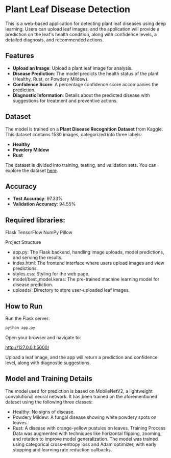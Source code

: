 # Plant Leaf Disease Detection

This is a web-based application for detecting plant leaf diseases using deep learning. Users can upload leaf images, and the application will provide a prediction on the leaf's health condition, along with confidence levels, a detailed diagnosis, and recommended actions.

## Features

- **Upload an Image**: Upload a plant leaf image for analysis.
- **Disease Prediction**: The model predicts the health status of the plant (Healthy, Rust, or Powdery Mildew).
- **Confidence Score**: A percentage confidence score accompanies the prediction.
- **Diagnostic Information**: Details about the predicted disease with suggestions for treatment and preventive actions.

## Dataset

The model is trained on a **Plant Disease Recognition Dataset** from Kaggle. This dataset contains 1530 images, categorized into three labels:
- **Healthy**
- **Powdery Mildew**
- **Rust**

The dataset is divided into training, testing, and validation sets. You can explore the dataset [here](https://www.kaggle.com/datasets/rashikrahmanpritom/plant-disease-recognition-dataset).

## Accuracy

- **Test Accuracy**: 97.33%
- **Validation Accuracy**: 94.55%

## Required libraries:

Flask
TensorFlow
NumPy
Pillow

Project Structure
- app.py: The Flask backend, handling image uploads, model predictions, and serving the results.
- index.html: The frontend interface where users upload images and view predictions.
- styles.css: Styling for the web page.
- model/best_model.keras: The pre-trained machine learning model for disease prediction.
- uploads/: Directory to store user-uploaded leaf images.


## How to Run

Run the Flask server:

```bash
python app.py
```

Open your browser and navigate to:

http://127.0.0.1:5000/

Upload a leaf image, and the app will return a prediction and confidence level, along with diagnostic suggestions.

## Model and Training Details
The model used for prediction is based on MobileNetV2, a lightweight convolutional neural network. It has been trained on the aforementioned dataset using the following three classes:

- Healthy: No signs of disease.
- Powdery Mildew: A fungal disease showing white powdery spots on leaves.
- Rust: A disease with orange-yellow pustules on leaves.
Training Process
Data was augmented with techniques like horizontal flipping, zooming, and rotation to improve model generalization.
The model was trained using categorical cross-entropy loss and Adam optimizer, with early stopping and learning rate reduction callbacks.
